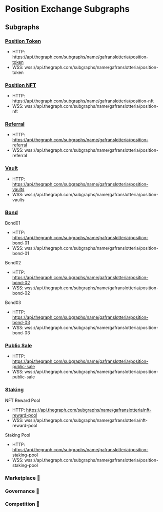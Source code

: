 # Position Exchange Subgraphs

## Subgraphs
### [Position Token](./subgraphs/position-token/)
- HTTP: https://api.thegraph.com/subgraphs/name/gafranslotteria/position-token
- WSS: wss://api.thegraph.com/subgraphs/name/gafranslotteria/position-token

### [Position NFT](./subgraphs/position-nft/)
- HTTP: https://api.thegraph.com/subgraphs/name/gafranslotteria/position-nft
- WSS: wss://api.thegraph.com/subgraphs/name/gafranslotteria/position-nft

### [Referral](./subgraphs/referral/)
- HTTP: https://api.thegraph.com/subgraphs/name/gafranslotteria/position-referral
- WSS: wss://api.thegraph.com/subgraphs/name/gafranslotteria/position-referral

### [Vault](./subgraphs/vault/)
- HTTP: https://api.thegraph.com/subgraphs/name/gafranslotteria/position-vaults
- WSS: wss://api.thegraph.com/subgraphs/name/gafranslotteria/position-vaults

### [Bond](./subgraphs/bond/)
Bond01
- HTTP: https://api.thegraph.com/subgraphs/name/gafranslotteria/position-bond-01
- WSS: wss://api.thegraph.com/subgraphs/name/gafranslotteria/position-bond-01

Bond02
- HTTP: https://api.thegraph.com/subgraphs/name/gafranslotteria/position-bond-02
- WSS: wss://api.thegraph.com/subgraphs/name/gafranslotteria/position-bond-02

Bond03
- HTTP: https://api.thegraph.com/subgraphs/name/gafranslotteria/position-bond-03
- WSS: wss://api.thegraph.com/subgraphs/name/gafranslotteria/position-bond-03


### [Public Sale](./subgraphs/public-sale/)
- HTTP: https://api.thegraph.com/subgraphs/name/gafranslotteria/position-public-sale
- WSS: wss://api.thegraph.com/subgraphs/name/gafranslotteria/position-public-sale

### [Staking](./subgraphs/staking/)
NFT Reward Pool
- HTTP: https://api.thegraph.com/subgraphs/name/gafranslotteria/nft-reward-pool
- WSS: wss://api.thegraph.com/subgraphs/name/gafranslotteria/nft-reward-pool

Staking Pool
- HTTP: https://api.thegraph.com/subgraphs/name/gafranslotteria/position-staking-pool
- WSS: wss://api.thegraph.com/subgraphs/name/gafranslotteria/position-staking-pool

### Marketplace 👀

### Governance 👀

### Competition 👀
